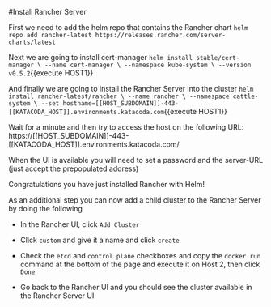 #Install Rancher Server

First we need to add the helm repo that contains the Rancher chart
`helm repo add rancher-latest https://releases.rancher.com/server-charts/latest`

Next we are going to install cert-manager
`helm install stable/cert-manager \
  --name cert-manager \
  --namespace kube-system \
  --version v0.5.2`{{execute HOST1}}

And finally we are going to install the Rancher Server into the cluster
  `helm install rancher-latest/rancher \
  --name rancher \
  --namespace cattle-system \
  --set hostname=[[HOST_SUBDOMAIN]]-443-[[KATACODA_HOST]].environments.katacoda.com`{{execute HOST1}}

Wait for a minute and then try to access the host on the following URL:
https://[[HOST_SUBDOMAIN]]-443-[[KATACODA_HOST]].environments.katacoda.com/

When the UI is available you will need to set a password and the server-URL (just accept the prepopulated address)

Congratulations you have just installed Rancher with Helm!

As an additional step you can now add a child cluster to the Rancher Server by doing the following

* In the Rancher UI, click `Add Cluster`
* Click `custom` and give it a name and click `create`

* Check the `etcd` and `control plane` checkboxes and copy the `docker run` command at the bottom of the page and execute it on Host 2, then click `Done`

* Go back to the Rancher UI and you should see the cluster available in the Rancher Server UI